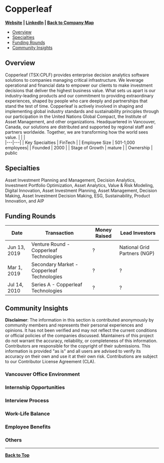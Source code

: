 # Copperleaf

**[Website](https://www.copperleaf.com) | [LinkedIn](https://www.linkedin.com/company/copperleaf-technologies/) | [Back to Company Map](../van-ai-company-map.md)**

- [Overview](#overview)
- [Specialties](#specialties)
- [Funding Rounds](#funding-rounds)
- [Community Insights](#community-insights)

## Overview

Copperleaf (TSX:CPLF) provides enterprise decision analytics software solutions to companies managing critical infrastructure. We leverage operational and financial data to empower our clients to make investment decisions that deliver the highest business value. What sets us apart is our industry-leading products and our commitment to providing extraordinary experiences, shaped by people who care deeply and partnerships that stand the test of time. Copperleaf is actively involved in shaping and implementing global industry standards and sustainability principles through our participation in the United Nations Global Compact, the Institute of Asset Management, and other organizations. Headquartered in Vancouver, Canada, our solutions are distributed and supported by regional staff and partners worldwide. Together, we are transforming how the world sees value.
| | |  
|---|---|
| Key Specialties | FinTech |
| Employee Size | 501-1,000 employees|
| Founded | 2000 |
| Stage of Growth | mature |
| Ownership | public

## Specialties

Asset Investment Planning and Management, Decision Analytics, Investment Portfolio Optimization, Asset Analytics, Value & Risk Modeling, Digital Innovation, Asset Investment Planning, Asset Management, Decision Making, Asset Investment Decision Making, ESG, Sustainability, Product Innovation, and AIP

## Funding Rounds

| Date         | Transaction                                | Money Raised | Lead Investors               |
| ------------ | ------------------------------------------ | ------------ | ---------------------------- |
| Jun 13, 2019 | Venture Round - Copperleaf Technologies    | ?            | National Grid Partners (NGP) |
| Mar 1, 2019  | Secondary Market - Copperleaf Technologies | ?            | ?                            |
| Jul 14, 2010 | Series A - Copperleaf Technologies         | ?            | ?                            |

## Community Insights

**Disclaimer**: The information in this section is contributed anonymously by community members and represents their personal experiences and opinions. It has not been verified and may not reflect the current conditions or official policies of the companies discussed. Maintainers of this project do not warrant the accuracy, reliability, or completeness of this information. Contributors are responsible for the copyright of their submissions. This information is provided "as is" and all users are advised to verify its accuracy on their own and use it at their own risk. Contributions are subject to our Contributor License Agreement (CLA).

### Vancouver Office Environment

### Internship Opportunities

### Interview Process

### Work-Life Balance

### Employee Benefits

### Others

---

**[Back to Top](#copperleaf)**
